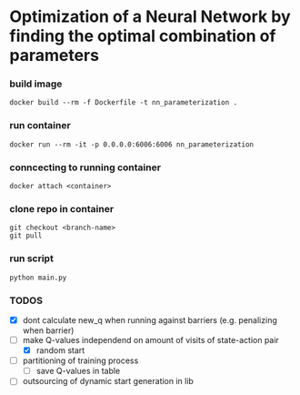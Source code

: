 # Optimization of a Neural Network by finding the optimal combination of parameters

### build image
    docker build --rm -f Dockerfile -t nn_parameterization .

### run container
    docker run --rm -it -p 0.0.0.0:6006:6006 nn_parameterization

### conncecting to running container
    docker attach <container>

### clone repo in container
    git checkout <branch-name>
    git pull

### run script
    python main.py

### TODOS
- [X] dont calculate new_q when running against barriers (e.g. penalizing when barrier)
- [ ] make Q-values independend on amount of visits of state-action pair
    - [X] random start
- [ ] partitioning of training process
    - [ ] save Q-values in table
- [ ] outsourcing of dynamic start generation in lib